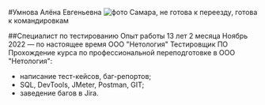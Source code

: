 #Умнова Алёна Евгеньевна
![фото](C:\Users\ozon\Desktop\test)
Самара, не готова к переезду, готова к командировкам

##Специалист по тестированию
Опыт работы 13 лет 2 месяца
Ноябрь 2022 — по настоящее время
ООО "Нетология"
Тестировщик ПО
Прохождение курса по профессиональной переподготовке в ООО "Нетология":
- написание тест-кейсов, баг-репортов;
- SQL, DevTools, JMeter, Postman, GIT;
- заведение багов в Jira.

